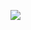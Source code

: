 ![](http://github-profile-summary-cards.vercel.app/api/cards/profile-details?username=EugeneMorash&theme=solarized)
